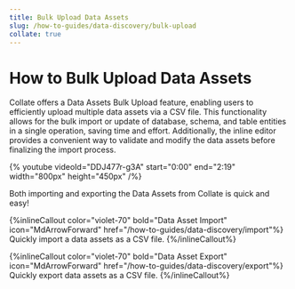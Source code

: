 ```yaml
---
title: Bulk Upload Data Assets
slug: /how-to-guides/data-discovery/bulk-upload
collate: true
---
```


# How to Bulk Upload Data Assets

Collate offers a Data Assets Bulk Upload feature, enabling users to efficiently upload multiple data assets via a CSV file. This functionality allows for the bulk import or update of database, schema, and table entities in a single operation, saving time and effort. Additionally, the inline editor provides a convenient way to validate and modify the data assets before finalizing the import process.


{% youtube videoId="DDJ477r-g3A" start="0:00" end="2:19" width="800px" height="450px" /%}

Both importing and exporting the Data Assets from Collate is quick and easy!

{%inlineCallout
  color="violet-70"
  bold="Data Asset Import"
  icon="MdArrowForward"
  href="/how-to-guides/data-discovery/import"%}
  Quickly import a data assets as a CSV file.
{%/inlineCallout%}

{%inlineCallout
  color="violet-70"
  bold="Data Asset Export"
  icon="MdArrowForward"
  href="/how-to-guides/data-discovery/export"%}
  Quickly export data assets as a CSV file.
{%/inlineCallout%}
